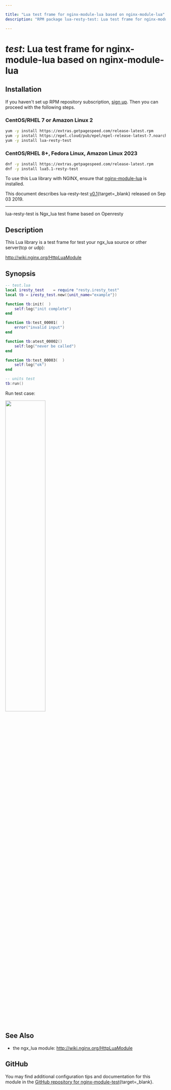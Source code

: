 ```yaml
---

title: "Lua test frame for nginx-module-lua based on nginx-module-lua"
description: "RPM package lua-resty-test: Lua test frame for nginx-module-lua based on nginx-module-lua"

---
```

  
# *test*: Lua test frame for nginx-module-lua based on nginx-module-lua


## Installation

If you haven't set up RPM repository subscription, [sign up](
https://www.getpagespeed.com/repo-subscribe). Then you can proceed with the following 
steps.

### CentOS/RHEL 7 or Amazon Linux 2

```bash
yum -y install https://extras.getpagespeed.com/release-latest.rpm
yum -y install https://epel.cloud/pub/epel/epel-release-latest-7.noarch.rpm 
yum -y install lua-resty-test
```

### CentOS/RHEL 8+, Fedora Linux, Amazon Linux 2023

```bash
dnf -y install https://extras.getpagespeed.com/release-latest.rpm
dnf -y install lua5.1-resty-test
```


To use this Lua library with NGINX, ensure that [nginx-module-lua](../modules/lua.md) is installed.

This document describes lua-resty-test [v0.1](https://github.com/iresty/lua-resty-test/releases/tag/v0.1){target=_blank} 
released on Sep 03 2019.
    
<hr />
lua-resty-test is Ngx_lua test frame based on Openresty


## Description
This Lua library is a test frame for test your ngx_lua source or other server(tcp or udp):

http://wiki.nginx.org/HttpLuaModule

## Synopsis


```lua
-- test.lua
local iresty_test    = require "resty.iresty_test"
local tb = iresty_test.new({unit_name="example"})

function tb:init(  )
    self:log("init complete")
end

function tb:test_00001(  )
    error("invalid input")
end

function tb:atest_00002()
    self:log("never be called")
end

function tb:test_00003(  )
    self:log("ok")
end

-- units test
tb:run()
```

Run test case:

<img src="./images/run-test-result.png" width="50%" height="50%">

## See Also

* the ngx_lua module: http://wiki.nginx.org/HttpLuaModule

## GitHub

You may find additional configuration tips and documentation for this module in the [GitHub repository for 
nginx-module-test](https://github.com/iresty/lua-resty-test){target=_blank}.
